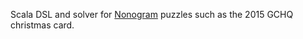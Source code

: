 Scala DSL and solver for [Nonogram](https://en.wikipedia.org/wiki/Nonogram)
puzzles such as the 2015 GCHQ christmas card.
